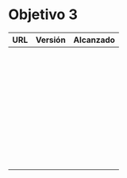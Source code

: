 # Objetivo 3


| URL                                                                                               | Versión | Alcanzado |
|---------------------------------------------------------------------------------------------------|---------|-----------|
| <!-- Enlace de juanmaaf --> | | |
| <!-- Enlace de giorgiogiovanni --> | | |
| <!-- Enlace de juanbarearojo --> | | |
| <!-- Enlace de sweetiepitie --> | | |
| <!-- Enlace de jacarmona364 --> | | |
| <!-- Enlace de lmchaves --> | | |
| <!-- Enlace de FabriConde --> | | |
| <!-- Enlace de FerniCuesta --> | | |
| <!-- Enlace de adiazcencillo --> | | |
| <!-- Enlace de hossam1522 --> | | |
| <!-- Enlace de clara99gf --> | | |
| <!-- Enlace de Antoniogm03 --> | | |
| <!-- Enlace de SantiGarvin --> | | |
| <!-- Enlace de evaanngiil --> | | |
| <!-- Enlace de blancagiron --> | | |
| <!-- Enlace de GaelGoncalba --> | | |
| <!-- Enlace de abbonno --> | | |
| <!-- Enlace de oscargr-ugr --> | | |
| <!-- Enlace de davidgutierrezperez --> | | |
| <!-- Enlace de MatteoImbrosciano --> | | |
| <!-- Enlace de Katakuri00 --> | | |
| <!-- Enlace de MCL-2024 --> | | |
| <!-- Enlace de JLombar --> | | |
| <!-- Enlace de joselopez10014 --> | | |
| <!-- Enlace de mmnuria --> | | |
| <!-- Enlace de M S C --> | | |
| <!-- Enlace de javiernavacapa --> | | |
| <!-- Enlace de Carlosmapego8 --> | | |
| <!-- Enlace de Mario25402 --> | | |
| <!-- Enlace de Pablorc7 --> | | |
| <!-- Enlace de mrh117 --> | | |
| <!-- Enlace de LuRDR --> | | |
| <!-- Enlace de MarioRgzLpz --> | | |
| <!-- Enlace de antoniorr02 --> | | |
| <!-- Enlace de alvarorcs2002 --> | | |
| <!-- Enlace de eigenric --> | | |
| <!-- Enlace de enger2003 --> | | |
| <!-- Enlace de wickeet --> | | |
| <!-- Enlace de ChinChainis --> | | |
| <!-- Enlace de anavaln --> | | |
| <!-- Enlace de pablotl0 --> | | |

